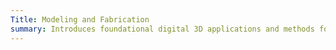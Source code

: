 ```yaml
---
Title: Modeling and Fabrication
summary: Introduces foundational digital 3D applications and methods focusing on 3D output including digital options and physical options.
---
```

